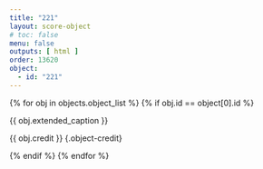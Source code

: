 ```yaml
---
title: "221"
layout: score-object
# toc: false
menu: false
outputs: [ html ]
order: 13620
object:
  - id: "221"
---
```


{% for obj in objects.object_list %}
{% if obj.id == object[0].id %}

{{ obj.extended_caption }}

{{ obj.credit }} {.object-credit}

{% endif %}
{% endfor %}

